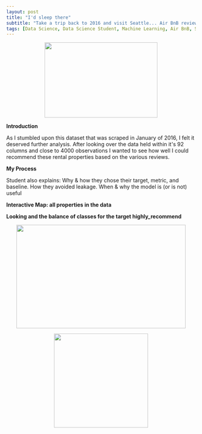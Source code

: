 ```yaml
---
layout: post
title: "I'd sleep there"
subtitle: "Take a trip back to 2016 and visit Seattle... Air BnB reviews"
tags: [Data Science, Data Science Student, Machine Learning, Air BnB, Seattle]
---
```

<p align="center">
  <img width="300" height="200" src="https://i.imgur.com/aMYAXoi.png?1" class="align-center">
</p>


**Introduction**

As I stumbled upon this dataset that was scraped in January of 2016, I felt it deserved further analysis. After looking over the data held within it's 92 columns and close to 4000 observations I wanted to see how well I could recommend these rental properties based on the various reviews. 

**My Process**

Student also explains: Why & how they chose their target, metric, and baseline. How they avoided leakage. When & why the model is (or is not) useful



**Interactive Map: all properties in the data**




**Looking and the balance of classes for the target highly_recommend**
<p align="center">
  <img width="450" height="275" src="https://i.imgur.com/NZuv8Bf.png" class="align-center">
</p>





<p align="center">
  <img width="250" height="250" src="https://i.imgur.com/n4NVO3e.png" class="align-center">
</p>
